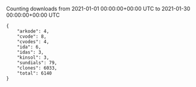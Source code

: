 
Counting downloads from 2021-01-01 00:00:00+00:00 UTC to 2021-01-30 00:00:00+00:00 UTC

```
{
    "arkode": 4,
    "cvode": 8,
    "cvodes": 4,
    "ida": 6,
    "idas": 3,
    "kinsol": 3,
    "sundials": 79,
    "clones": 6033,
    "total": 6140
}
```
